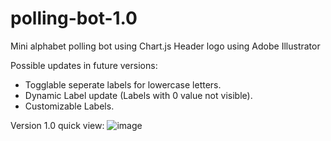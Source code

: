 # polling-bot-1.0
 Mini alphabet polling bot using Chart.js
 Header logo using Adobe Illustrator
 
Possible updates in future versions:
- Togglable seperate labels for lowercase letters.
- Dynamic Label update (Labels with 0 value not visible).
- Customizable Labels.

Version 1.0 quick view:
![image](https://user-images.githubusercontent.com/68103489/164287272-f039c516-5cdc-4fab-b482-0c7f4548dca7.png)
